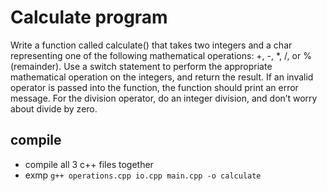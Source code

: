 # Calculate program

Write a function called calculate() that takes two integers and a char representing
one of the following mathematical operations: +, -, *, /, or % (remainder). Use a switch
statement to perform the appropriate mathematical operation on the integers,
and return the result. If an invalid operator is passed into the function, the
function should print an error message. For the division operator, do an integer
division, and don’t worry about divide by zero.


## compile
- compile all 3 c++ files together
- exmp `g++ operations.cpp io.cpp main.cpp -o calculate`
